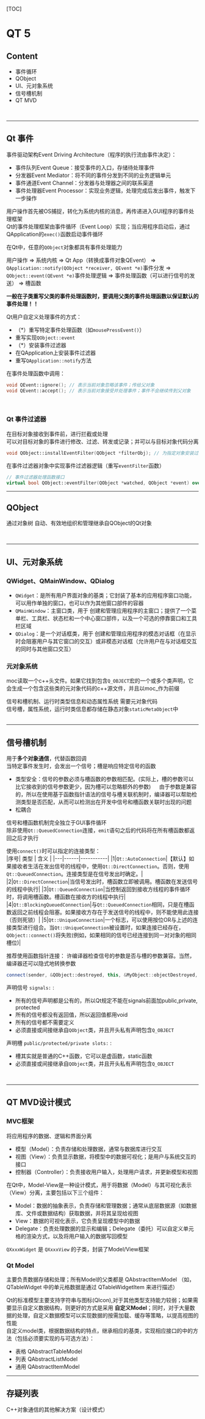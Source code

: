 [TOC]
# QT 5
## Content
- 事件循环
- QObject
- UI、元对象系统
- 信号槽机制
- QT MVD

<br>

------
## Qt 事件
事件驱动架构Event Driving Architecture（程序的执行流由事件决定）：
- 事件队列Event Queue：接受事件的入口，存储待处理事件
- 分发器Event Mediator：将不同的事件分发到不同的业务逻辑单元
- 事件通道Event Channel：分发器与处理器之间的联系渠道
- 事件处理器Event Processor：实现业务逻辑，处理完成后发出事件，触发下一步操作

用户操作首先被OS捕捉，转化为系统内核的消息，再传递进入GUI程序的事件处理框架   
Qt的事件处理框架由事件循环（Event Loop）实现；当应用程序启动后，通过QApplication的`exec()`函数启动事件循环  

在Qt中，任意的`QObject`对象都具有事件处理能力   

用户操作 => 系统内核 => Qt App（转换成事件对象QEvent） => `QApplication::notify(QObject *receiver, QEvent *e)`事件分发 => `QObject::event(QEvent *e)`事件处理逻辑 => 事件处理函数（可以进行信号的发送） => 槽函数  

**一般在子类重写父类的事件处理函数时，要调用父类的事件处理函数以保证默认的事件处理！！**

Qt用户自定义处理事件的方式：
- （*）重写特定事件处理函数（如`mousePressEvent()`）
- 重写实现`QObject::event`
- （*）安装事件过滤器
- 在QApplication上安装事件过滤器
- 重写`QApplication::notify`方法


在事件处理函数中调用：  
```c++  
void QEvent::ignore(); // 表示当前对象忽略该事件；传给父对象
void QEvent::accept(); // 表示当前对象接受并处理事件；事件不会继续传到父对象
```  
<br>

### Qt 事件过滤器
在目标对象接收到事件前，进行拦截或处理  
可以对目标对象的事件进行修改、过滤、转发或记录；并可以与目标对象代码分离  

```c++
void QObject::installEventFilter(QObject *filterObj); // 为指定对象安装过滤器
```
在事件过滤器对象中实现事件过滤器逻辑（重写`eventFilter`函数）
```c++
// 事件过滤器处理函数接口
virtual bool QObject::eventFilter(QObject *watched, QObject *event) override; // 事件目标对象 & 传递的事件
```

------
## QObject
通过对象树 自动、有效地组织和管理继承自QObject的Qt对象  

<br>

------
## UI、元对象系统
### QWidget、QMainWindow、QDialog
- `QWidget`：是所有用户界面对象的基类；它封装了基本的应用程序窗口功能，可以用作单独的窗口，也可以作为其他窗口部件的容器
- `QMainWindow`：主窗口类，用于 创建和管理应用程序的主窗口；提供了一个菜单栏、工具栏、状态栏和一个中心窗口部件，以及一个可选的停靠窗口和工具栏区域
- `QDialog`：是一个对话框类，用于 创建和管理应用程序的模态对话框（在显示时会阻塞用户与其它窗口的交互）或非模态对话框（允许用户在与对话框交互的同时与其他窗口交互）

### 元对象系统
moc读取一个c++头文件。如果它找到包含`Q_OBJECT`宏的一个或多个类声明，它会生成一个包含这些类的元对象代码的c++源文件，并且以moc_作为前缀  

信号和槽机制、运行时类型信息和动态属性系统 需要元对象代码   
信号槽，属性系统，运行时类信息都存储在静态对象`staticMetaObject`中  
<br>

------
## 信号槽机制
用于<b>多个对象通信</b>，代替函数回调   
当特定事件发生时，会发出一个信号；槽是响应特定信号的函数  

- 类型安全：信号的参数必须与槽函数的参数相匹配。(实际上，槽的参数可以比它接收到的信号参数更少，因为槽可以忽略额外的参数) &emsp; 由于参数是兼容的，所以在使用基于函数指针语法的信号与槽关联机制时，编译器可以帮助检测类型是否匹配，从而可以检测出在开发中信号和槽函数关联时出现的问题  
- 松耦合

信号和槽函数机制完全独立于GUI事件循环  
除非使用`Qt::QueuedConnection`连接，`emit`语句之后的代码将在所有槽函数都返回之后才执行  

使用`connect()`时可以指定的连接类型：  
|序号| 类型 | 含义 |
|---|------|-----------|
|1|`Qt::AutoConnection`|【默认】如果接收者生活在发出信号的线程中，使用`Qt::DirectConnection`。否则，使用`Qt::QueuedConnection`。连接类型是在信号发出时确定。|
|2|`Qt::DirectConnection`|当信号发出时，槽函数立即被调用。槽函数在发送信号的线程中执行|
|3|`Qt::QueuedConnection`|当控制返回到接收方线程的事件循环时，将调用槽函数。槽函数在接收方的线程中执行|
|4|`Qt::BlockingQueuedConnection`|与`Qt::QueuedConnection`相同，只是在槽函数返回之前线程会阻塞。如果接收方存在于发送信号的线程中，则不能使用此连接（否则死锁）|
|5|`Qt::UniqueConnection`|一个标志，可以使用按位OR与上述的连接类型进行组合。当`Qt::UniqueConnection`被设置时，如果连接已经存在，`QObject::connect()`将失败(例如，如果相同的信号已经连接到同一对对象的相同槽位)|

推荐使用函数指针连接： 许编译器检查信号的参数是否与槽的参数兼容。当然，编译器还可以隐式地转换参数  
```c++
connect(sender, &QObject::destroyed, this, &MyObject::objectDestroyed, Qt::ConnectionType type = Qt::AutoConnection);
```

声明信号 `signals:` :
- 所有的信号声明都是公有的，所以Qt规定不能在signals前面加public,private, protected  
- 所有的信号都没有返回值，所以返回值都用void  
- 所有的信号都不需要定义
- 必须直接或间接继承自`QObject`类，并且开头私有声明包含`Q_OBJECT`

声明槽 `public/protected/private slots:` :
- 槽其实就是普通的C++函数，它可以是虚函数，static函数
- 必须直接或间接继承自`QObject`类，并且开头私有声明包含`Q_OBJECT`

<br>

------
## QT MVD设计模式
### MVC框架
将应用程序的数据、逻辑和界面分离  
- 模型（Model）：负责存储和处理数据，通常与数据库进行交互
- 视图（View）：负责显示数据，将模型中的数据可视化；是用户与系统交互的接口
- 控制器（Controller）：负责接收用户输入，处理用户请求，并更新模型和视图

在Qt中，Model-View是一种设计模式，用于将数据（Model）与其可视化表示（View）分离，主要包括以下三个组件：  
- Model：数据的抽象表示，负责存储和管理数据；通常从底层数据源（如数据库、文件或数据结构）获取数据，并将其呈现给视图
- View：数据的可视化表示，它负责呈现模型中的数据
- Delegate：负责处理数据的显示和编辑；Delegate（委托）可以自定义单元格的渲染方式，以及将用户输入的数据写回模型

`QXxxxWidget` 是 `QXxxxView` 的子类，封装了Model/View框架  

### Qt Model
主要负责数据存储和处理；所有Model的父类都是 QAbstractItemModel
（如，QTableWidget 中的单元格数据是通过 QTableWidgetItem 来进行描述）  

Qt的标准模型主要支持字符串与图标(QIcon),对于其他类型支持能力较弱；如果需要显示自定义数据结构，则更好的方式是采用 <b>自定义Model</b>；同时，对于大量数据的处理，自定义数据模型可以实现数据的按需加载、缓存等策略，以提高视图的性能  
自定义model类，根据数据结构的特点，继承相应的基类，实现相应接口的中的方法（包括必须要实现的与可选方法）：
- 表格 QAbstractTableModel
- 列表 QAbstractListModel
- 通用 QAbstractItemModel

------
## 存疑列表
C++对象通信的其他解决方案（设计模式）  